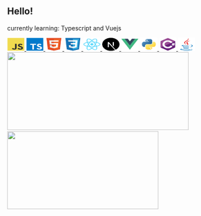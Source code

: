 ## Hello!

currently learning: Typescript and Vuejs

<div>
  <a href="https://github.com/JoaoCardoso00">
<img height="30" width="40" src='https://github.com/devicons/devicon/blob/master/icons/javascript/javascript-original.svg'>
  <img height="30" width="40" src='https://github.com/devicons/devicon/blob/master/icons/typescript/typescript-original.svg'>
  <img height="30" width="40" src='https://github.com/devicons/devicon/blob/master/icons/html5/html5-original.svg'>
  <img height="30" width="40" src='https://github.com/devicons/devicon/blob/master/icons/css3/css3-original.svg'>
  <img height="30" width="40" src='https://github.com/devicons/devicon/blob/master/icons/react/react-original.svg'>
  <img height="30" width="40" src='https://github.com/devicons/devicon/blob/master/icons/nextjs/nextjs-original.svg'>
  <img height="30" width="40" src='https://github.com/devicons/devicon/blob/master/icons/vuejs/vuejs-original.svg'>
  <img height="30" width="40" src='https://github.com/devicons/devicon/blob/master/icons/python/python-original.svg'>
  <img height="30" width="40" src='https://github.com/devicons/devicon/blob/master/icons/csharp/csharp-original.svg'>
  <img height="30" width="40" src='https://github.com/devicons/devicon/blob/master/icons/java/java-original.svg'>
</div>

<div>
  <img  height="180em"  width="420em" src="https://github-readme-stats.vercel.app/api?username=JoaoCardoso00&show_icons=true&theme=dracula"/>
  <img  height="180em"  width="350em" src="https://github-readme-stats.vercel.app/api/top-langs/?username=JoaoCardoso00&layout=compact&langs_count=7&theme=dracula"/>
</div>

##

<div>
  <a href="https://www.instagram.com/joao_cardoso_queiroz/"><img src="https://img.shields.io/badge/Instagram-E4405F?style=for-the-badge&logo=instagram&logoColor=white" alt=""></a>
    <a href="https://twitter.com/daarkeae"><img src="https://img.shields.io/badge/Twitter-1DA1F2?style=for-the-badge&logo=twitter&logoColor=white" alt=""></a>
    <a href="https://www.linkedin.com/in/jo%C3%A3o-cardoso-919a1a213/"><img src="https://img.shields.io/badge/LinkedIn-0077B5?style=for-the-badge&logo=linkedin&logoColor=white" alt=""></a>
      <a href="https://www.twitch.tv/darkeae_osu"><img src="https://img.shields.io/badge/Twitch-9146FF?style=for-the-badge&logo=twitch&logoColor=white" alt=""></a>
        <a href="mailto:jvcq13@gmail.com"><img src="https://img.shields.io/badge/Gmail-D14836?style=for-the-badge&logo=gmail&logoColor=white" alt=""></a>

</div>
